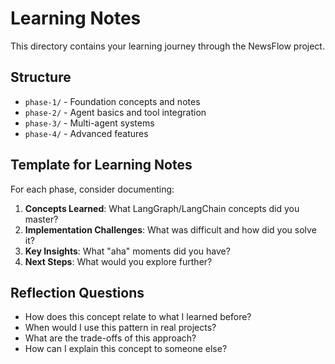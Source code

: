 # Learning Notes

This directory contains your learning journey through the NewsFlow project.

## Structure

- `phase-1/` - Foundation concepts and notes
- `phase-2/` - Agent basics and tool integration
- `phase-3/` - Multi-agent systems
- `phase-4/` - Advanced features

## Template for Learning Notes

For each phase, consider documenting:

1. **Concepts Learned**: What LangGraph/LangChain concepts did you master?
2. **Implementation Challenges**: What was difficult and how did you solve it?
3. **Key Insights**: What "aha" moments did you have?
4. **Next Steps**: What would you explore further?

## Reflection Questions

- How does this concept relate to what I learned before?
- When would I use this pattern in real projects?
- What are the trade-offs of this approach?
- How can I explain this concept to someone else?
